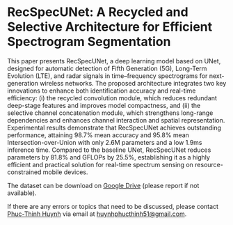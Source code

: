 # RecSpecUNet: A Recycled and Selective Architecture for Efficient Spectrogram Segmentation

This paper presents RecSpecUNet, a deep learning model based on UNet, designed for automatic detection of Fifth Generation (5G), Long-Term Evolution (LTE), and radar signals in time–frequency spectrograms for next-generation wireless networks. The proposed architecture integrates two key innovations to enhance both identification accuracy and real-time efficiency: (i) the recycled convolution module, which reduces redundant deep-stage features and improves model compactness, and (ii) the selective channel concatenation module, which strengthens long-range dependencies and enhances channel interaction and spatial representation. Experimental results demonstrate that RecSpecUNet achieves outstanding performance, attaining 98.7% mean accuracy and 95.8% mean Intersection-over-Union with only 2.6M parameters and a low 1.9ms inference time. Compared to the baseline UNet, RecSpecUNet reduces parameters by 81.8% and GFLOPs by 25.5%, establishing it as a highly efficient and practical solution for real-time spectrum sensing on resource-constrained mobile devices.

The dataset can be download on [Google Drive]([[https://drive.google.com/file/d/1tw2Vu9sa8F5DpKSNm1jWxhkMWZWUJuTB/view?usp=sharing]) (please report if not available).

If there are any errors or topics that need to be discussed, please contact [Phuc-Thinh Huynh]([https://github.com/PhucThinhHuynh]) via email at huynhphucthinh51@gmail.com.
